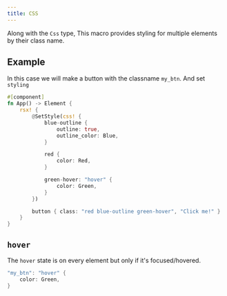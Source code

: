 ```yaml
---
title: CSS
---
```


Along with the `Css` type, This macro provides styling for multiple elements by their class name.

## Example
In this case we will make a button with the classname `my_btn`. And set `styling`
```rust
#[component]
fn App() -> Element {
    rsx! {
        @SetStyle(css! {
            blue-outline {
                outline: true,
                outline_color: Blue,
            }

            red {
                color: Red,
            }

            green-hover: "hover" {
                color: Green,
            }
        })

        button { class: "red blue-outline green-hover", "Click me!" }
    }
}
```

## `hover`
The `hover` state is on every element but only if it's focused/hovered.
```rust
"my_btn": "hover" {
    color: Green,
}
```